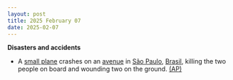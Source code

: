 ```yaml
---
layout: post
title: 2025 February 07
date: 2025-02-07
---
```



**Disasters and accidents**

* A [small plane](https://en.wikipedia.org/wiki/Light_aircraft "Light aircraft") crashes on an [avenue](https://en.wikipedia.org/wiki/Avenue_%28landscape%29 "Avenue (landscape)") in [São Paulo](https://en.wikipedia.org/wiki/S%C3%A3o_Paulo "São Paulo"), [Brasil](https://en.wikipedia.org/wiki/Brasil "Brasil"), killing the two people on board and wounding two on the ground. [(AP)](https://apnews.com/article/brazil-sao-paulo-plane-crash-03a7a2cbaa60766f716cb0fa03767569)
